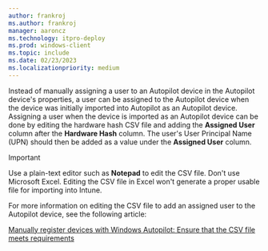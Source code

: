 ```yaml
---
author: frankroj
ms.author: frankroj
manager: aaroncz
ms.technology: itpro-deploy
ms.prod: windows-client
ms.topic: include
ms.date: 02/23/2023
ms.localizationpriority: medium
---
```


Instead of manually assigning a user to an Autopilot device in the Autopilot device's properties, a user can be assigned to the Autopilot device when the device was initially imported into Autopilot as an Autopilot device. Assigning a user when the device is imported as an Autopilot device can be done by editing the hardware hash CSV file and adding the **Assigned User** column after the **Hardware Hash** column. The user's User Principal Name (UPN) should then be added as a value under the **Assigned User** column.

> [!IMPORTANT]
>
> Use a plain-text editor such as **Notepad** to edit the CSV file. Don't use Microsoft Excel. Editing the CSV file in Excel won't generate a proper usable file for importing into Intune.

For more information on editing the CSV file to add an assigned user to the Autopilot device, see the following article:

[Manually register devices with Windows Autopilot: Ensure that the CSV file meets requirements](/mem/autopilot/add-devices#ensure-that-the-csv-file-meets-requirements)